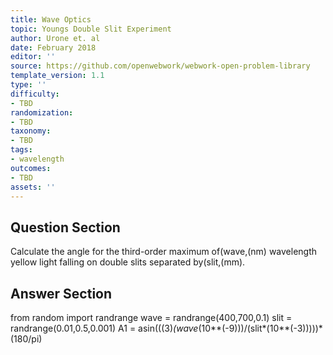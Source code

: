 ```yaml
---
title: Wave Optics
topic: Youngs Double Slit Experiment
author: Urone et. al
date: February 2018
editor: ''
source: https://github.com/openwebwork/webwork-open-problem-library
template_version: 1.1
type: ''
difficulty:
- TBD
randomization:
- TBD
taxonomy:
- TBD
tags:
- wavelength
outcomes:
- TBD
assets: ''
---
```


## Question Section 

Calculate the angle for the third-order maximum of(wave,(nm) wavelength yellow light falling on double slits separated by(slit,(mm).



## Answer Section

from random import randrange
wave = randrange(400,700,0.1)
slit = randrange(0.01,0.5,0.001)
A1 = asin(((3)*(wave*(10**(-9)))/(slit*(10**(-3)))))*(180/pi)
